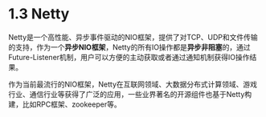 # 1.3 Netty

Netty是一个高性能、异步事件驱动的NIO框架，提供了对TCP、UDP和文件传输的支持，作为一个**异步NIO框架**，Netty的所有IO操作都是**异步非阻塞**的，通过Future-Listener机制，用户可以方便的主动获取或者通过通知机制获得IO操作结果。

作为当前最流行的NIO框架，Netty在互联网领域、大数据分布式计算领域、游戏行业、通信行业等获得了广泛的应用，一些业界著名的开源组件也基于Netty构建，比如RPC框架、zookeeper等。  
  


